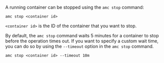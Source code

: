 A running container can be stopped using the `amc stop` command:

    amc stop <container id>

`<container id>` is the ID of the container that you want to stop.

By default, the `amc stop` command waits 5 minutes for a container to stop before the operation times out. If you want to specify a custom wait time, you can do so by using the `--timeout` option in the `amc stop` command.

    amc stop <container id> --timeout 10m
